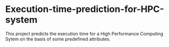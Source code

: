# Execution-time-prediction-for-HPC-system
This project predicts the execution time for a High Performance Computing Sytem on the basis of some predefined attributes.
